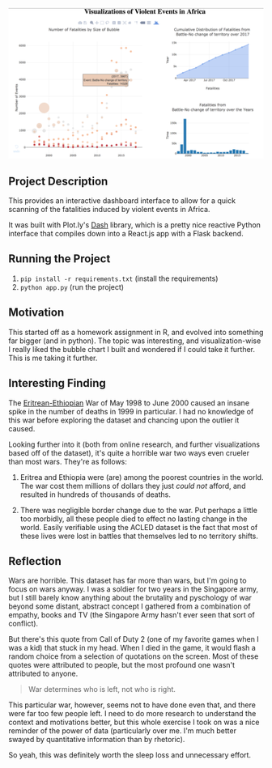 ![](acled-viz-pic.png)

## Project Description
This provides an interactive dashboard interface to allow for a quick scanning of the fatalities induced by violent events in Africa.

It was built with Plot.ly's [Dash](https://dash.plot.ly/) library, which is a pretty nice reactive Python interface that compiles down into a React.js app with a Flask backend.

## Running the Project
1. `pip install -r requirements.txt` (install the requirements)
2. `python app.py` (run the project)

## Motivation
This started off as a homework assignment in R, and evolved into something far bigger (and in python). The topic was interesting, and visualization-wise I really liked the bubble chart I built and wondered if I could take it further. This is me taking it further.

## Interesting Finding
The [Eritrean-Ethiopian](https://en.wikipedia.org/wiki/Eritrean–Ethiopian_War) War of May 1998 to June 2000
caused an insane spike in the number of deaths in 1999 in particular. I had no knowledge of this war before
exploring the dataset and chancing upon the outlier it caused.

Looking further into it (both from online research, and further visualizations based off of the dataset),
it's quite a horrible war two ways even crueler than most wars. They're as follows:

1. Eritrea and Ethiopia were (are) among the poorest countries in the world. The war cost them millions of
dollars they just *could not* afford, and resulted in hundreds of thousands of deaths.

1. There was negligible border change due to the war. Put perhaps a little too morbidly, all these people died to
effect no lasting change in the world. Easily verifiable using the ACLED dataset is the fact that most of these lives
were lost in battles that themselves led to no territory shifts.

## Reflection
Wars are horrible. This dataset has far more than wars, but I'm going to focus on wars anyway. I was a soldier for two years in the Singapore army, but I still barely know anything about
the brutality and pyschology of war beyond some distant, abstract concept I gathered from a combination of
empathy, books and TV (the Singapore Army hasn't ever seen that sort of conflict). 

But there's this quote from Call of Duty 2 (one of my favorite games when I was a kid) that stuck in my head.
When I died in the game, it would flash a random choice from a selection of quotations on the screen. Most of these
quotes were attributed to people, but the most profound one wasn't attributed to anyone.

> War determines who is left, not who is right.

This particular war, however, seems not to have done even that, and there were far too few people left. I need to do more
research to understand the context and motivations better, but this whole exercise I took on was a nice reminder
of the power of data (particularly over me. I'm much better swayed by quantitative information than by rhetoric).

So yeah, this was definitely worth the sleep loss and unnecessary effort.
